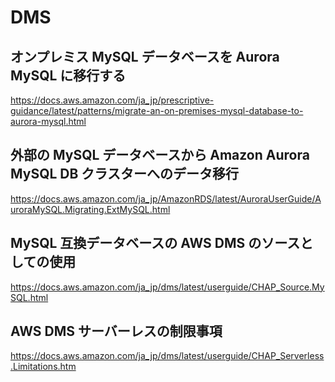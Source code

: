 # DMS

## オンプレミス MySQL データベースを Aurora MySQL に移行する

https://docs.aws.amazon.com/ja_jp/prescriptive-guidance/latest/patterns/migrate-an-on-premises-mysql-database-to-aurora-mysql.html

## 外部の MySQL データベースから Amazon Aurora MySQL DB クラスターへのデータ移行

https://docs.aws.amazon.com/ja_jp/AmazonRDS/latest/AuroraUserGuide/AuroraMySQL.Migrating.ExtMySQL.html

##  MySQL 互換データベースの AWS DMS のソースとしての使用

https://docs.aws.amazon.com/ja_jp/dms/latest/userguide/CHAP_Source.MySQL.html

## AWS DMS サーバーレスの制限事項

https://docs.aws.amazon.com/ja_jp/dms/latest/userguide/CHAP_Serverless.Limitations.htm
